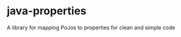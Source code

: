 java-properties
===============

A library for mapping PoJos to properties for clean and simple code